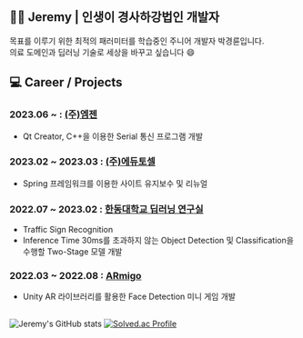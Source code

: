 ## 👨‍💻 Jeremy | 인생이 경사하강법인 개발자

목표를 이루기 위한 최적의 패러미터를 학습중인 주니어 개발자 박경륜입니다.  
의료 도메인과 딥러닝 기술로 세상을 바꾸고 싶습니다 😄
  
  
<!--
**Jeremy-0204/Jeremy-0204** is a ✨ _special_ ✨ repository because its `README.md` (this file) appears on your GitHub profile.

Here are some ideas to get you started:

- 🔭 I’m currently working on ...
- 🌱 I’m currently learning ...
- 👯 I’m looking to collaborate on ...
- 🤔 I’m looking for help with ...
- 💬 Ask me about ...
- 📫 How to reach me: ...
- 😄 Pronouns: ...
- ⚡ Fun fact: ...
-->


## 💻 Career / Projects  
### 2023.06 ~ : [(주)엠젠](http://m-gen.co.kr/)
- Qt Creator, C++을 이용한 Serial 통신 프로그램 개발

### 2023.02 ~ 2023.03 : [(주)에듀토셀](https://tosel.org/)
- Spring 프레임워크를 이용한 사이트 유지보수 및 리뉴얼  

### 2022.07 ~ 2023.02 : [한동대학교 딥러닝 연구실](http://deeplearning.handong.edu/)
- Traffic Sign Recognition  
- Inference Time 30ms를 초과하지 않는 Object Detection 및 Classification을 수행할 Two-Stage 모델 개발

### 2022.03 ~ 2022.08 : [ARmigo](https://github.com/Team-Armigo/TEAM_Armigo)  
- Unity AR 라이브러리를 활용한 Face Detection 미니 게임 개발


##
![Jeremy's GitHub stats](https://github-readme-stats.vercel.app/api?username=Jeremy-0204&show_icons=true&theme=onedark)
[![Solved.ac Profile](http://mazassumnida.wtf/api/v2/generate_badge?boj=jeremy0204)](https://solved.ac/jeremy0204)
